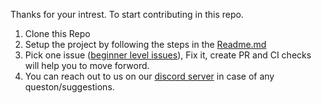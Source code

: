 Thanks for your intrest. To start contributing in this repo. 

1. Clone this Repo
2. Setup the project by following the steps in the [Readme.md](https://github.com/glific/glific#readme)
3. Pick one issue ([beginner level issues](https://github.com/glific/glific/issues?q=is%3Aissue+is%3Aopen+label%3A%22Good+issues+for+beginner%22)), Fix it, create PR and CI checks will help you to move forword.
4. You can reach out to us on our [discord server](https://discord.gg/9dyTc6Zm) in case of any queston/suggestions.
